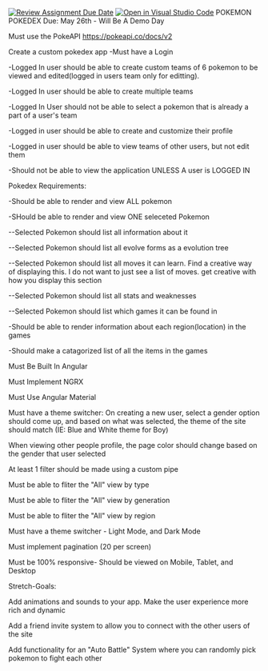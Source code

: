 [![Review Assignment Due Date](https://classroom.github.com/assets/deadline-readme-button-24ddc0f5d75046c5622901739e7c5dd533143b0c8e959d652212380cedb1ea36.svg)](https://classroom.github.com/a/jFR-Zsqn)
[![Open in Visual Studio Code](https://classroom.github.com/assets/open-in-vscode-718a45dd9cf7e7f842a935f5ebbe5719a5e09af4491e668f4dbf3b35d5cca122.svg)](https://classroom.github.com/online_ide?assignment_repo_id=11155675&assignment_repo_type=AssignmentRepo)
​POKEMON POKEDEX
Due: May 26th - Will Be A Demo Day

Must use the PokeAPI
https://pokeapi.co/docs/v2


Create a custom pokedex app
-Must have a Login

-Logged In user should be able to create custom teams of 6 pokemon to be viewed and edited(logged in users team only for editting).

-Logged In user should be able to create multiple teams

-Logged In User should not be able to select a pokemon that is already a part of a user's team

-Logged in user should be able to create and customize their profile

-Logged in user should be able to view teams of other users, but not edit them

-Should not be able to view the application UNLESS A user is LOGGED IN


Pokedex Requirements:

-Should be able to render and view ALL pokemon

-SHould be able to render and view ONE seleceted Pokemon

--Selected Pokemon should list all information about it

--Selected Pokemon should list all evolve forms as a evolution tree

--Selected Pokemon should list all moves it can learn. Find a creative way of displaying this. I do not want to just see a list of moves. get creative with how you display this section

--Selected Pokemon should list all stats and weaknesses

--Selected Pokemon should list which games it can be found in


-Should be able to render information about each region(location) in the games

-Should make a catagorized list of all the items in the games


Must Be Built In Angular

Must Implement NGRX

Must Use Angular Material

Must have a theme switcher: On creating a new user, select a gender option should come up, and based on what was selected, the theme of the site should match (IE: Blue and White theme for Boy)

When viewing other people profile, the page color should change based on the gender that user selected

At least 1 filter should be made using a custom pipe

Must be able to fliter the "All" view by type

Must be able to fliter the "All" view by generation

Must be able to fliter the "All" view by region

Must have a theme switcher - Light Mode, and Dark Mode

Must implement pagination (20 per screen)

Must be 100% responsive- Should be viewed on Mobile, Tablet, and Desktop


Stretch-Goals:

Add animations and sounds to your app. Make the user experience more rich and dynamic

Add a friend invite system to allow you to connect with the other users of the site

Add functionality for an "Auto Battle" System where you can randomly pick pokemon to fight each other
